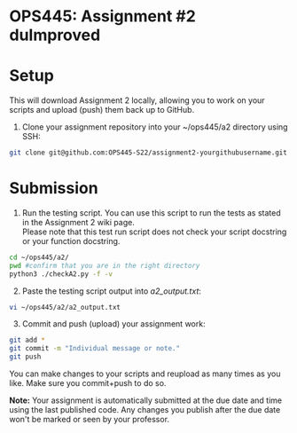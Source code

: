# OPS445: Assignment #2 duImproved
# Setup
This will download Assignment 2 locally, allowing you to work on your scripts and upload (push) them back up to GitHub.

1. Clone your assignment repository into your ~/ops445/a2 directory using SSH:
```bash
git clone git@github.com:OPS445-S22/assignment2-yourgithubusername.git ~/ops445/a2/
```

# Submission
1. Run the testing script. You can use this script to run the tests as stated in the Assignment 2 wiki page.  
Please note that this test run script does not check your script docstring or your function docstring.  
```bash
cd ~/ops445/a2/
pwd #confirm that you are in the right directory
python3 ./checkA2.py -f -v
```

2. Paste the testing script output into *a2_output.txt*:
```bash
vi ~/ops445/a2/a2_output.txt
```

3. Commit and push (upload) your assignment work:
```bash
git add *
git commit -m "Individual message or note."
git push
```

You can make changes to your scripts and reupload as many times as you like. Make sure you commit+push to do so.

**Note:** Your assignment is automatically submitted at the due date and time using the last published code. Any changes you publish after the due date won't be marked or seen by your professor.
